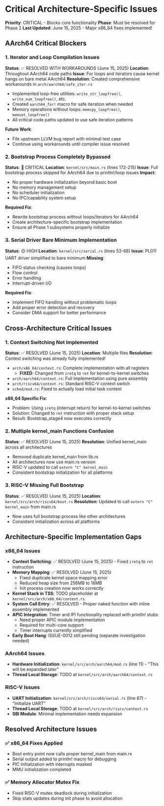 # Critical Architecture-Specific Issues

**Priority**: CRITICAL - Blocks core functionality
**Phase**: Must be resolved for Phase 2
**Last Updated**: June 15, 2025 - Major x86_64 fixes implemented!

## AArch64 Critical Blockers

### 1. Iterator and Loop Compilation Issues
**Status**: ✅ RESOLVED WITH WORKAROUNDS (June 15, 2025)
**Location**: Throughout AArch64 code paths
**Issue**: For loops and iterators cause kernel hangs on bare metal AArch64
**Resolution**: Created comprehensive workarounds in `arch/aarch64/safe_iter.rs`
- Implemented loop-free utilities: `write_str_loopfree()`, `write_num_loopfree()`, etc.
- Created `aarch64_for!` macro for safe iteration when needed
- Memory operations without loops: `memcpy_loopfree()`, `memset_loopfree()`
- All critical code paths updated to use safe iteration patterns

**Future Work**:
- File upstream LLVM bug report with minimal test case
- Continue using workarounds until compiler issue resolved

### 2. Bootstrap Process Completely Bypassed
**Status**: 🔴 CRITICAL
**Location**: `kernel/src/main.rs` (lines 172-215)
**Issue**: Full bootstrap process skipped for AArch64 due to println!/loop issues
**Impact**: 
- No proper hardware initialization beyond basic boot
- No memory management setup
- No scheduler initialization
- No IPC/capability system setup

**Required Fix**:
- Rewrite bootstrap process without loops/iterators for AArch64
- Create architecture-specific bootstrap implementation
- Ensure all Phase 1 subsystems properly initialize

### 3. Serial Driver Bare Minimum Implementation
**Status**: 🟡 HIGH
**Location**: `kernel/src/serial.rs` (lines 53-68)
**Issue**: PL011 UART driver simplified to bare minimum
**Missing**:
- FIFO status checking (causes loops)
- Flow control
- Error handling
- Interrupt-driven I/O

**Required Fix**:
- Implement FIFO handling without problematic loops
- Add proper error detection and recovery
- Consider DMA support for better performance

## Cross-Architecture Critical Issues

### 1. Context Switching Not Implemented
**Status**: ✅ RESOLVED (June 15, 2025)
**Location**: Multiple files
**Resolution**: Context switching was already fully implemented!
- `arch/x86_64/context.rs`: Complete implementation with all registers
  - **FIXED**: Changed from `iretq` to `ret` for kernel-to-kernel switches
- `arch/aarch64/context.rs`: Full implementation using pure assembly
- `arch/riscv64/context.rs`: Standard RISC-V context switch
- `sched/mod.rs`: Fixed to actually load initial task context

**x86_64 Specific Fix**:
- Problem: Using `iretq` (interrupt return) for kernel-to-kernel switches
- Solution: Changed to `ret` instruction with proper stack setup
- Result: Bootstrap_stage4 now executes correctly

### 2. Multiple kernel_main Functions Confusion
**Status**: ✅ RESOLVED (June 15, 2025)
**Resolution**: Unified kernel_main across all architectures
- Removed duplicate kernel_main from lib.rs
- All architectures now use main.rs version
- RISC-V updated to call `extern "C" kernel_main`
- Consistent bootstrap initialization for all platforms

### 3. RISC-V Missing Full Bootstrap
**Status**: ✅ RESOLVED (June 15, 2025)
**Location**: `kernel/src/arch/riscv64/boot.rs`
**Resolution**: Updated to call `extern "C" kernel_main` from main.rs
- Now uses full bootstrap process like other architectures
- Consistent initialization across all platforms

## Architecture-Specific Implementation Gaps

### x86_64 Issues
- **Context Switching**: ✅ RESOLVED (June 15, 2025) - Fixed `iretq` to `ret` instruction
- **Memory Mapping**: ✅ RESOLVED (June 15, 2025)
  - Fixed duplicate kernel space mapping error
  - Reduced heap size from 256MB to 16MB
  - Init process creation now works correctly
- **Kernel Stack in TSS**: TODO placeholder at `kernel/src/arch/x86_64/context.rs`
- **System Call Entry**: ✅ RESOLVED - Proper naked function with inline assembly implemented
- **APIC Integration**: Timer and IPI functionality replaced with println! stubs
  - Need proper APIC module implementation
  - Required for multi-core support
  - Timer interrupts currently simplified
- **Early Boot Hang**: ISSUE-0012 still pending (separate investigation needed)

### AArch64 Issues
- **Hardware Initialization**: `kernel/src/arch/aarch64/mod.rs` (line 11) - "This will be expanded later"
- **Thread Local Storage**: TODO at `kernel/src/arch/aarch64/context.rs`

### RISC-V Issues  
- **UART Initialization**: `kernel/src/arch/riscv64/serial.rs` (line 87) - "Initialize UART"
- **Thread Local Storage**: TODO at `kernel/src/arch/riscv/context.rs`
- **SBI Module**: Minimal implementation needs expansion

## Resolved Architecture Issues

### ✅ x86_64 Fixes Applied
- Boot entry point now calls proper kernel_main from main.rs
- Serial output added to println! macro for debugging
- PIC initialization with interrupts masked
- MMU initialization completed

### ✅ Memory Allocator Mutex Fix
- Fixed RISC-V mutex deadlock during initialization
- Skip stats updates during init phase to avoid allocation
